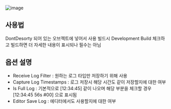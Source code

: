 ![image](https://github.com/netter36/UnityUtilities/assets/21096117/d7915c36-e59f-4e7b-bf74-84ba030e3064)

## 사용법
DontDesorty 되어 있는 오브젝트에 넣어서 사용
빌드시 Development Build 체크하고 빌드하면 더 자세한 내용이 표시되나 필수는 아님

## 옵션 설명
- Receive Log Filter : 원하는 로그 타입만 저장하기 위해 사용
- Capture Log Timestamps : 로그 저장시 해당 시간도 같이 저장할지에 대한 여부
- Is Full Log : 기본적으로 [12:34:45] 같이 나오며 해당 부분을 체크할 경우 [12:34:45 56s #00] 으로 표시됨
- Editor Save Log : 에디터에서도 사용할지에 대한 여부

